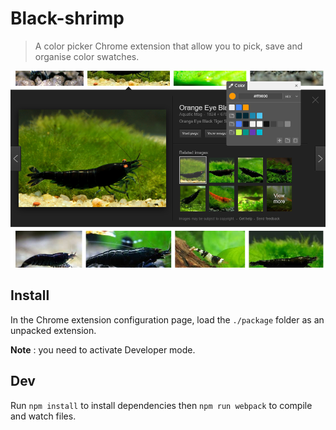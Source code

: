 # Black-shrimp
> A color picker Chrome extension that allow you to pick, save and organise color swatches.

![demo](https://raw.githubusercontent.com/Thomas-lhuillier/Black-shrimp/master/img/demo_screenshot.png)

## Install
In the Chrome extension configuration page, load the `./package` folder as an unpacked extension.

**Note** : you need to activate Developer mode.

## Dev
Run `npm install` to install dependencies then `npm run webpack` to compile and watch files.
